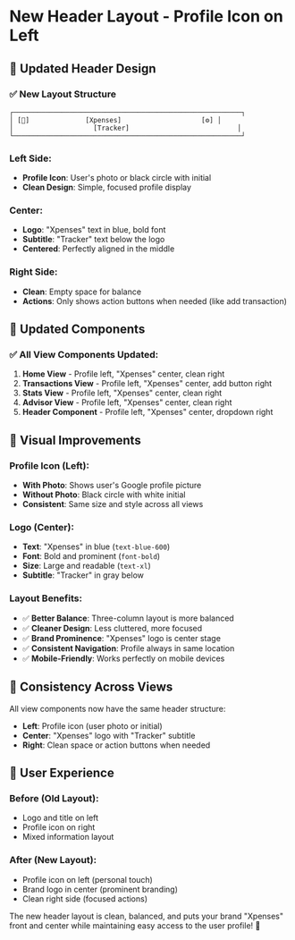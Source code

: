 # New Header Layout - Profile Icon on Left

## 🎨 Updated Header Design

### ✅ **New Layout Structure**

```
┌─────────────────────────────────────────────────────────┐
│ [👤]              [Xpenses]                    [⚙️] │
│                    [Tracker]                           │
└─────────────────────────────────────────────────────────┘
```

### **Left Side:**
- **Profile Icon**: User's photo or black circle with initial
- **Clean Design**: Simple, focused profile display

### **Center:**
- **Logo**: "Xpenses" text in blue, bold font
- **Subtitle**: "Tracker" text below the logo
- **Centered**: Perfectly aligned in the middle

### **Right Side:**
- **Clean**: Empty space for balance
- **Actions**: Only shows action buttons when needed (like add transaction)

## 🎯 Updated Components

### ✅ **All View Components Updated:**
1. **Home View** - Profile left, "Xpenses" center, clean right
2. **Transactions View** - Profile left, "Xpenses" center, add button right
3. **Stats View** - Profile left, "Xpenses" center, clean right
4. **Advisor View** - Profile left, "Xpenses" center, clean right
5. **Header Component** - Profile left, "Xpenses" center, dropdown right

## 🎨 Visual Improvements

### **Profile Icon (Left):**
- **With Photo**: Shows user's Google profile picture
- **Without Photo**: Black circle with white initial
- **Consistent**: Same size and style across all views

### **Logo (Center):**
- **Text**: "Xpenses" in blue (`text-blue-600`)
- **Font**: Bold and prominent (`font-bold`)
- **Size**: Large and readable (`text-xl`)
- **Subtitle**: "Tracker" in gray below

### **Layout Benefits:**
- ✅ **Better Balance**: Three-column layout is more balanced
- ✅ **Cleaner Design**: Less cluttered, more focused
- ✅ **Brand Prominence**: "Xpenses" logo is center stage
- ✅ **Consistent Navigation**: Profile always in same location
- ✅ **Mobile-Friendly**: Works perfectly on mobile devices

## 🔄 Consistency Across Views

All view components now have the same header structure:
- **Left**: Profile icon (user photo or initial)
- **Center**: "Xpenses" logo with "Tracker" subtitle
- **Right**: Clean space or action buttons when needed

## 🎯 User Experience

### **Before (Old Layout):**
- Logo and title on left
- Profile icon on right
- Mixed information layout

### **After (New Layout):**
- Profile icon on left (personal touch)
- Brand logo in center (prominent branding)
- Clean right side (focused actions)

The new header layout is clean, balanced, and puts your brand "Xpenses" front and center while maintaining easy access to the user profile! 🎉

